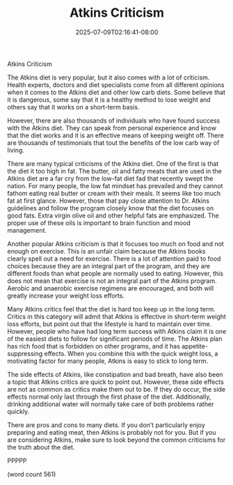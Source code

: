 ﻿---
title: "Atkins Criticism"
date: 2025-07-09T02:16:41-08:00
description: "Text Tips for Web Success"
featured_image: "/images/Text.jpg"
tags: ["Text"]
---

Atkins Criticism

The Atkins diet is very popular, but it also comes with a lot of criticism. Health experts, doctors and diet specialists come from all different opinions when it comes to the Atkins diet and other low carb diets. Some believe that it is dangerous, some say that it is a healthy method to lose weight and others say that it works on a short-term basis.

However, there are also thousands of individuals who have found success with the Atkins diet. They can speak from personal experience and know that the diet works and it is an effective means of keeping weight off. There are thousands of testimonials that tout the benefits of the low carb way of living.

There are many typical criticisms of the Atkins diet. One of the first is that the diet it too high in fat. The butter, oil and fatty meats that are used in the Atkins diet are a far cry from the low-fat diet fad that recently swept the nation. For many people, the low fat mindset has prevailed and they cannot fathom eating real butter or cream with their meals. It seems like too much fat at first glance. However, those that pay close attention to Dr. Atkins guidelines and follow the program closely know that the diet focuses on good fats. Extra virgin olive oil and other helpful fats are emphasized. The proper use of these oils is important to brain function and mood management.

Another popular Atkins criticism is that it focuses too much on food and not enough on exercise. This is an unfair claim because the Atkins books clearly spell out a need for exercise. There is a lot of attention paid to food choices because they are an integral part of the program, and they are different foods than what people are normally used to eating. However, this does not mean that exercise is not an integral part of the Atkins program. Aerobic and anaerobic exercise regimens are encouraged, and both will greatly increase your weight loss efforts.

Many Atkins critics feel that the diet is hard too keep up in the long term. Critics in this category will admit that Atkins is effective in short-term weight loss efforts, but point out that the lifestyle is hard to maintain over time. However, people who have had long term success with Atkins claim it is one of the easiest diets to follow for significant periods of time. The Atkins plan has rich food that is forbidden on other programs, and it has appetite-suppressing effects. When you combine this with the quick weight loss, a motivating factor for many people, Atkins is easy to stick to long term. 

The side effects of Atkins, like constipation and bad breath, have also been a topic that Atkins critics are quick to point out. However, these side effects are not as common as critics make them out to be. If they do occur, the side effects normal only last through the first phase of the diet. Additionally, drinking additional water will normally take care of both problems rather quickly.

There are pros and cons to many diets. If you don’t particularly enjoy preparing and eating meat, then Atkins is probably not for you. But if you are considering Atkins, make sure to look beyond the common criticisms for the truth about the diet. 

PPPPP

(word count 561)

